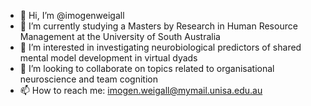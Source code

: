 - 👋 Hi, I’m @imogenweigall
- 🌱 I’m currently studying a Masters by Research in Human Resource Management at the University of South Australia
- 👀 I’m interested in investigating neurobiological predictors of shared mental model development in virtual dyads
- 💞️ I’m looking to collaborate on topics related to organisational neuroscience and team cognition
- 📫 How to reach me: imogen.weigall@mymail.unisa.edu.au

<!---
imogenweigall/imogenweigall is a ✨ special ✨ repository because its `README.md` (this file) appears on your GitHub profile.
You can click the Preview link to take a look at your changes.
--->
